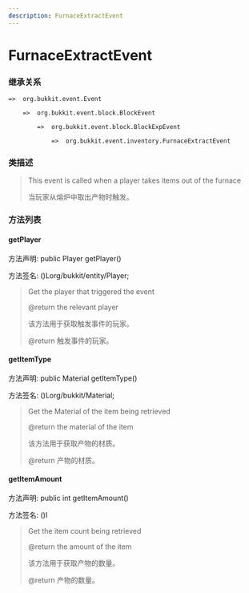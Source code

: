 ```yaml
---
description: FurnaceExtractEvent
---
```


# FurnaceExtractEvent

### 继承关系

    =>  org.bukkit.event.Event

        =>  org.bukkit.event.block.BlockEvent

            =>  org.bukkit.event.block.BlockExpEvent

                =>  org.bukkit.event.inventory.FurnaceExtractEvent

### 类描述

> This event is called when a player takes items out of the furnace
>
>
> 
> 当玩家从熔炉中取出产物时触发。

### 方法列表

#### getPlayer

方法声明: public Player getPlayer()

方法签名: ()Lorg/bukkit/entity/Player;

> Get the player that triggered the event
>
> @return the relevant player
>
>
> 
> 该方法用于获取触发事件的玩家。
>
> @return 触发事件的玩家。

#### getItemType

方法声明: public Material getItemType()

方法签名: ()Lorg/bukkit/Material;

> Get the Material of the item being retrieved
>
> @return the material of the item
>
>
> 
> 该方法用于获取产物的材质。
>
> @return 产物的材质。

#### getItemAmount

方法声明: public int getItemAmount()

方法签名: ()I

> Get the item count being retrieved
>
> @return the amount of the item
>
>
> 
> 该方法用于获取产物的数量。
>
> @return 产物的数量。